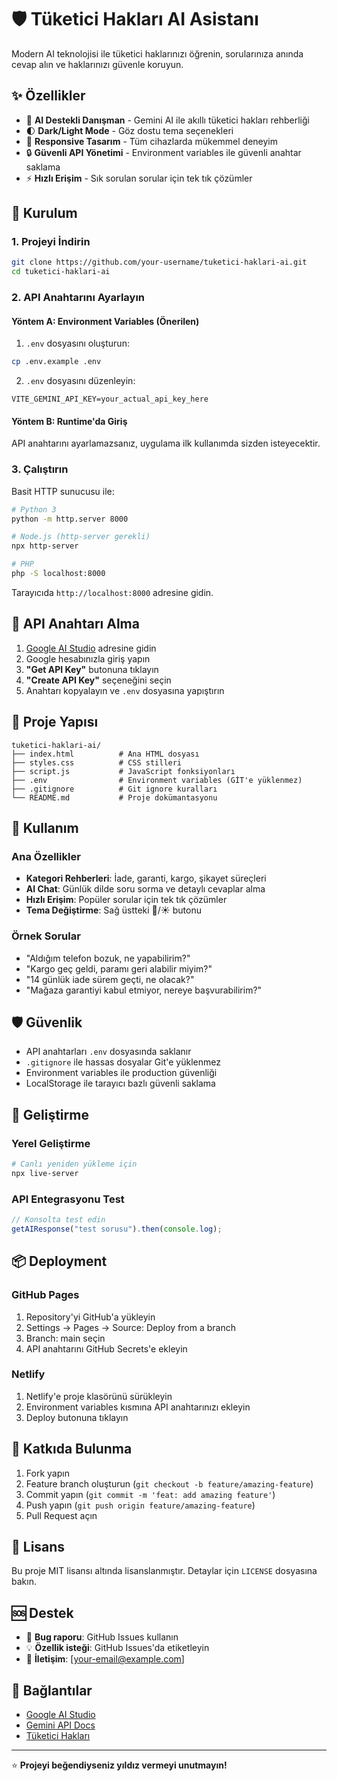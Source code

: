 # 🛡️ Tüketici Hakları AI Asistanı

Modern AI teknolojisi ile tüketici haklarınızı öğrenin, sorularınıza anında cevap alın ve haklarınızı güvenle koruyun.

## ✨ Özellikler

- 🤖 **AI Destekli Danışman** - Gemini AI ile akıllı tüketici hakları rehberliği
- 🌓 **Dark/Light Mode** - Göz dostu tema seçenekleri
- 📱 **Responsive Tasarım** - Tüm cihazlarda mükemmel deneyim
- 🔒 **Güvenli API Yönetimi** - Environment variables ile güvenli anahtar saklama
- ⚡ **Hızlı Erişim** - Sık sorulan sorular için tek tık çözümler

## 🚀 Kurulum

### 1. Projeyi İndirin
```bash
git clone https://github.com/your-username/tuketici-haklari-ai.git
cd tuketici-haklari-ai
```

### 2. API Anahtarını Ayarlayın

#### Yöntem A: Environment Variables (Önerilen)
1. `.env` dosyasını oluşturun:
```bash
cp .env.example .env
```

2. `.env` dosyasını düzenleyin:
```env
VITE_GEMINI_API_KEY=your_actual_api_key_here
```

#### Yöntem B: Runtime'da Giriş
API anahtarını ayarlamazsanız, uygulama ilk kullanımda sizden isteyecektir.

### 3. Çalıştırın
Basit HTTP sunucusu ile:
```bash
# Python 3
python -m http.server 8000

# Node.js (http-server gerekli)
npx http-server

# PHP
php -S localhost:8000
```

Tarayıcıda `http://localhost:8000` adresine gidin.

## 🔑 API Anahtarı Alma

1. [Google AI Studio](https://aistudio.google.com/) adresine gidin
2. Google hesabınızla giriş yapın
3. **"Get API Key"** butonuna tıklayın
4. **"Create API Key"** seçeneğini seçin
5. Anahtarı kopyalayın ve `.env` dosyasına yapıştırın

## 📁 Proje Yapısı

```
tuketici-haklari-ai/
├── index.html          # Ana HTML dosyası
├── styles.css          # CSS stilleri
├── script.js           # JavaScript fonksiyonları
├── .env                # Environment variables (GİT'e yüklenmez)
├── .gitignore          # Git ignore kuralları
└── README.md           # Proje dokümantasyonu
```

## 🎯 Kullanım

### Ana Özellikler
- **Kategori Rehberleri**: İade, garanti, kargo, şikayet süreçleri
- **AI Chat**: Günlük dilde soru sorma ve detaylı cevaplar alma
- **Hızlı Erişim**: Popüler sorular için tek tık çözümler
- **Tema Değiştirme**: Sağ üstteki 🌙/☀️ butonu

### Örnek Sorular
- "Aldığım telefon bozuk, ne yapabilirim?"
- "Kargo geç geldi, paramı geri alabilir miyim?"
- "14 günlük iade sürem geçti, ne olacak?"
- "Mağaza garantiyi kabul etmiyor, nereye başvurabilirim?"

## 🛡️ Güvenlik

- API anahtarları `.env` dosyasında saklanır
- `.gitignore` ile hassas dosyalar Git'e yüklenmez
- Environment variables ile production güvenliği
- LocalStorage ile tarayıcı bazlı güvenli saklama

## 🔧 Geliştirme

### Yerel Geliştirme
```bash
# Canlı yeniden yükleme için
npx live-server
```

### API Entegrasyonu Test
```javascript
// Konsolta test edin
getAIResponse("test sorusu").then(console.log);
```

## 📦 Deployment

### GitHub Pages
1. Repository'yi GitHub'a yükleyin
2. Settings → Pages → Source: Deploy from a branch
3. Branch: main seçin
4. API anahtarını GitHub Secrets'e ekleyin

### Netlify
1. Netlify'e proje klasörünü sürükleyin
2. Environment variables kısmına API anahtarınızı ekleyin
3. Deploy butonuna tıklayın

## 🤝 Katkıda Bulunma

1. Fork yapın
2. Feature branch oluşturun (`git checkout -b feature/amazing-feature`)
3. Commit yapın (`git commit -m 'feat: add amazing feature'`)
4. Push yapın (`git push origin feature/amazing-feature`)
5. Pull Request açın

## 📄 Lisans

Bu proje MIT lisansı altında lisanslanmıştır. Detaylar için `LICENSE` dosyasına bakın.

## 🆘 Destek

- 🐛 **Bug raporu**: GitHub Issues kullanın
- 💡 **Özellik isteği**: GitHub Issues'da etiketleyin
- 📧 **İletişim**: [your-email@example.com]

## 🔗 Bağlantılar

- [Google AI Studio](https://aistudio.google.com/)
- [Gemini API Docs](https://ai.google.dev/docs)
- [Tüketici Hakları](https://www.tuketici.gov.tr/)

---

⭐ **Projeyi beğendiyseniz yıldız vermeyi unutmayın!**